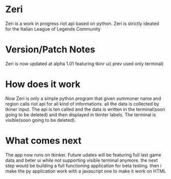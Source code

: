 # Zeri 

Zeri is a work in progress riot api based on python. Zeri is strictly ideated for the Italian League of Legends Community

# Version/Patch Notes

Zeri is now updated at alpha 1.01 featuring tkinr ui( prev used only terminal)

# How does it work

Now Zeri is only a simple python program that given summoner name and region calls riot api for all kind of informations.
all the data is collected by tkiner input. The api is ten called and the data is written in the terminal(soon going to be deleted) and then displayed in tkinter labels. The terminal is visible(soon going to be deleted).

# What comes next

The app now runs on tkinker. Future udates will be featuring full last game data and beter ui while not supporting visible terminal anymore.
the next step would be building a full functioning application for beta testing.
then i make the py application work with a javascript one to make it work on HTML
